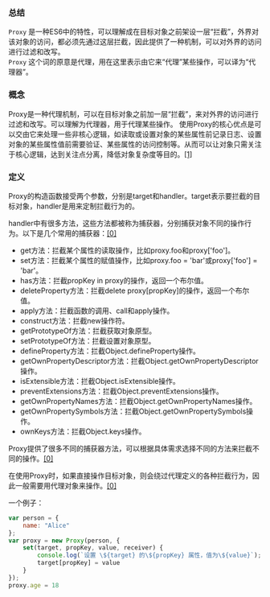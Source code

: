### 总结
`Proxy` 是一种ES6中的特性，可以理解成在目标对象之前架设一层“拦截”，外界对该对象的访问，都必须先通过这层拦截，因此提供了一种机制，可以对外界的访问进行过滤和改写。  
`Proxy` 这个词的原意是代理，用在这里表示由它来“代理”某些操作，可以译为“代理器”。

### 概念
Proxy是一种代理机制，可以在目标对象之前加一层“拦截”，来对外界的访问进行过滤和改写。可以理解为代理器，用于代理某些操作。
使用Proxy的核心优点是可以交由它来处理一些非核心逻辑，如读取或设置对象的某些属性前记录日志、设置对象的某些属性值前需要验证、某些属性的访问控制等。从而可以让对象只需关注于核心逻辑，达到关注点分离，降低对象复杂度等目的。[[1]](https://zhuanlan.zhihu.com/p/450344790)

### 定义
Proxy的构造函数接受两个参数，分别是target和handler。target表示要拦截的目标对象，handler是用来定制拦截行为的。

handler中有很多方法，这些方法都被称为捕获器，分别捕获对象不同的操作行为。以下是几个常用的捕获器：[[0]](https://juejin.cn/post/6975858843729264653)

-   get方法：拦截某个属性的读取操作，比如proxy.foo和proxy['foo']。
-   set方法：拦截某个属性的赋值操作，比如proxy.foo = 'bar'或proxy['foo'] = 'bar'。
-   has方法：拦截propKey in proxy的操作，返回一个布尔值。
-   deleteProperty方法：拦截delete proxy[propKey]的操作，返回一个布尔值。
-   apply方法：拦截函数的调用、call和apply操作。
-   construct方法：拦截new操作符。
-   getPrototypeOf方法：拦截获取对象原型。
-   setPrototypeOf方法：拦截设置对象原型。
-   defineProperty方法：拦截Object.defineProperty操作。
-   getOwnPropertyDescriptor方法：拦截Object.getOwnPropertyDescriptor操作。
-   isExtensible方法：拦截Object.isExtensible操作。
-   preventExtensions方法：拦截Object.preventExtensions操作。
-   getOwnPropertyNames方法：拦截Object.getOwnPropertyNames操作。
-   getOwnPropertySymbols方法：拦截Object.getOwnPropertySymbols操作。
-   ownKeys方法：拦截Object.keys操作。

Proxy提供了很多不同的捕获器方法，可以根据具体需求选择不同的方法来拦截不同的操作。[[0]](https://juejin.cn/post/6975858843729264653)

在使用Proxy时，如果直接操作目标对象，则会绕过代理定义的各种拦截行为，因此一般需要用代理对象来操作。[[0]](https://juejin.cn/post/6975858843729264653)

一个例子：
```js
var person = {
    name: "Alice"
};
var proxy = new Proxy(person, {
    set(target, propKey, value, receiver) {
        console.log(`设置 \${target} 的\${propKey} 属性，值为\${value}`);
        target[propKey] = value
    }
});        
proxy.age = 18
```

